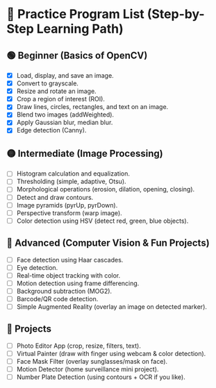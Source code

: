 # 🔹 Practice Program List (Step-by-Step Learning Path)

## 🟢 Beginner (Basics of OpenCV)

- [x] Load, display, and save an image.
- [x] Convert to grayscale.
- [x] Resize and rotate an image.
- [x] Crop a region of interest (ROI).
- [x] Draw lines, circles, rectangles, and text on an image.
- [x] Blend two images (addWeighted).
- [x] Apply Gaussian blur, median blur.
- [x] Edge detection (Canny).

## 🟡 Intermediate (Image Processing)

- [ ] Histogram calculation and equalization.
- [ ] Thresholding (simple, adaptive, Otsu).
- [ ] Morphological operations (erosion, dilation, opening, closing).
- [ ] Detect and draw contours.
- [ ] Image pyramids (pyrUp, pyrDown).
- [ ] Perspective transform (warp image).
- [ ] Color detection using HSV (detect red, green, blue objects).

## 🔵 Advanced (Computer Vision & Fun Projects)

- [ ] Face detection using Haar cascades.
- [ ] Eye detection.
- [ ] Real-time object tracking with color.
- [ ] Motion detection using frame differencing.
- [ ] Background subtraction (MOG2).
- [ ] Barcode/QR code detection.
- [ ] Simple Augmented Reality (overlay an image on detected marker).

## 🔴 Projects

- [ ] Photo Editor App (crop, resize, filters, text).
- [ ] Virtual Painter (draw with finger using webcam & color detection).
- [ ] Face Mask Filter (overlay sunglasses/mask on face).
- [ ] Motion Detector (home surveillance mini project).
- [ ] Number Plate Detection (using contours + OCR if you like).
